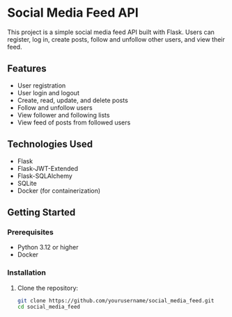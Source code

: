 # Social Media Feed API

This project is a simple social media feed API built with Flask. Users can register, log in, create posts, follow and unfollow other users, and view their feed.

## Features

- User registration
- User login and logout
- Create, read, update, and delete posts
- Follow and unfollow users
- View follower and following lists
- View feed of posts from followed users

## Technologies Used

- Flask
- Flask-JWT-Extended
- Flask-SQLAlchemy
- SQLite
- Docker (for containerization)

## Getting Started

### Prerequisites

- Python 3.12 or higher
- Docker

### Installation

1. Clone the repository:
   ```bash
   git clone https://github.com/yourusername/social_media_feed.git
   cd social_media_feed
